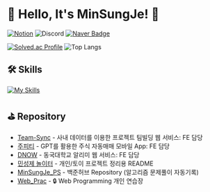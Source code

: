 # 👋 Hello, It's MinSungJe! 👋  
[![Notion](https://img.shields.io/badge/MinSungJe%20PS%20Notion-000000?style=for-the-badge&logo=notion&logoColor=white)](https://minsungje.notion.site/1c515f77116d46b688b95c30997bcdfd?v=6bf2d97d56c045c8af35027cd7b9cfc9&pvs=4)
![Discord](https://img.shields.io/badge/imSungJe-7289DA?style=for-the-badge&logo=discord&logoColor=white)
[![Naver Badge](https://img.shields.io/badge/Naver%20Mail-03C75A?style=for-the-badge&logo=Naver&logoColor=white&link=mailto:minje813@naver.com)](mailto:minje813@naver.com)  

[![Solved.ac Profile](http://mazassumnida.wtf/api/v2/generate_badge?boj=minje813)](https://solved.ac/minje813/)
![Top Langs](https://github-readme-stats.vercel.app/api/top-langs/?username=MinSungJe&layout=compact&title_color=FFFFFF&text_color=FFFFFF&bg_color=0,2E294E,181528&exclude_repo=MinSungJe_PS,Unity_RPG_Course,Godot2DSurvivors,Godot2DPlatformer_Custom,Godot2DPlatformer)  

## 🛠 Skills
[![My Skills](https://skillicons.dev/icons?i=html,css,js,ts,py,react,nextjs,sass,emotion,git,github,jest,nodejs,flask,docker,godot,mongodb,mysql,notion,npm,obsidian,vscode,figma,vite,vercel&perline=10)](https://skillicons.dev)

## ⛳ Repository

- [Team-Sync](https://github.com/MinSungJe/2024-2-SCS4031-PocketStone-6) - 사내 데이터를 이용한 프로젝트 팀빌딩 웹 서비스: FE 담당
- [주피티](https://github.com/MinSungJe/2024-1-VSA-BeRich) - GPT를 활용한 주식 자동매매 모바일 App: FE 담당
- [DNOW](https://github.com/MinSungJe/OSSProjSMJ) - 동국대학교 알리미 웹 서비스: FE 담당
- [민성제 놀이터](https://github.com/MinSungJe/MinSandbox) - 개인/토이 프로젝트 정리용 README
- [MinSungJe_PS](https://github.com/MinSungJe/MinSungJe_PS) - 백준허브 Repository (알고리즘 문제풀이 자동기록)
- [Web_Prac](https://github.com/MinSungJe/Web_Prac) - 🔒 Web Programming 개인 연습장

